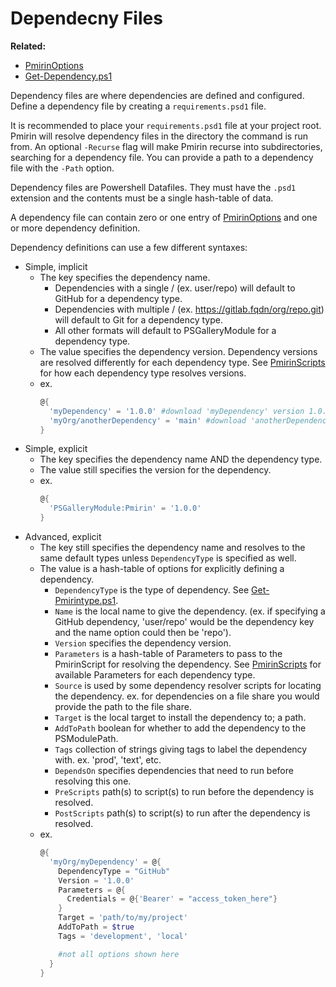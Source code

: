 # Dependecny Files

**Related:**
- [PmirinOptions](./PmirinOptions.md)
- [Get-Dependency.ps1](../Pmirin/Public/Get-Dependency.ps1)

Dependency files are where dependencies are defined and configured. Define a dependency file by creating a `requirements.psd1` file.

It is recommended to place your `requirements.psd1` file at your project root. Pmirin will resolve dependency files in the directory the command is run from. An optional `-Recurse` flag will make Pmirin recurse into subdirectories, searching for a dependency file. You can provide a path to a dependency file with the `-Path` option.

Dependency files are Powershell Datafiles. They must have the `.psd1` extension and the contents must be a single hash-table of data.

A dependency file can contain zero or one entry of [PmirinOptions](./PmirinOptions.md) and one or more dependency definition.

Dependency definitions can use a few different syntaxes:

- Simple, implicit
  - The key specifies the dependency name.
    - Dependencies with a single / (ex. user/repo) will default to GitHub for a dependency type.
    - Dependencies with multiple / (ex. https://gitlab.fqdn/org/repo.git) will default to Git for a dependency type.
    - All other formats will default to PSGalleryModule for a dependency type.
  - The value specifies the dependency version. Dependency versions are resolved differently for each dependency type. See [PmirinScripts](../Pmirin/PmirinScripts) for how each dependency type resolves versions.
  - ex.
    ```Powershell
    @{
      'myDependency' = '1.0.0' #download 'myDependency' version 1.0.0 from PSGallery
      'myOrg/anotherDependency' = 'main' #download 'anotherDependency' from the main branch on GitHub
    }
    ```
- Simple, explicit
  - The key specifies the dependency name AND the dependency type.
  - The value still specifies the version for the dependency.
  - ex.
    ```Powershell
    @{
      'PSGalleryModule:Pmirin' = '1.0.0'
    }
    ```
- Advanced, explicit
  - The key still specifies the dependency name and resolves to the same default types unless `DependencyType` is specified as well.
  - The value is a hash-table of options for explicitly defining a dependency.
    - `DependencyType` is the type of dependency. See [Get-Pmirintype.ps1](../Pmirin/Public/Get-PmirinType.ps1).
    - `Name` is the local name to give the dependency. (ex. if specifying a GitHub dependency, 'user/repo' would be the dependency key and the name option could then be 'repo').
    - `Version` specifies the dependency version.
    - `Parameters` is a hash-table of Parameters to pass to the PmirinScript for resolving the dependency. See [PmirinScripts](../Pmirin/PmirinScripts) for available Parameters for each dependency type.
    - `Source` is used by some dependency resolver scripts for locating the dependency. ex. for dependencies on a file share you would provide the path to the file share.
    - `Target` is the local target to install the dependency to; a path.
    - `AddToPath` boolean for whether to add the dependency to the PSModulePath.
    - `Tags` collection of strings giving tags to label the dependency with. ex. 'prod', 'text', etc.
    - `DependsOn` specifies dependencies that need to run before resolving this one.
    - `PreScripts` path(s) to script(s) to run before the dependency is resolved.
    - `PostScripts` path(s) to script(s) to run after the dependency is resolved.
  - ex.
    ```powershell
    @{
      'myOrg/myDependency' = @{
        DependencyType = "GitHub"
        Version = '1.0.0'
        Parameters = @{
          Credentials = @{'Bearer' = "access_token_here"}
        }
        Target = 'path/to/my/project'
        AddToPath = $true
        Tags = 'development', 'local'

        #not all options shown here
      }
    }
    ```

